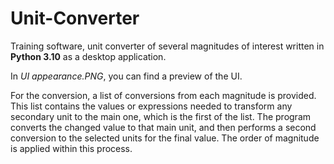 # Unit-Converter
Training software, unit converter of several magnitudes of interest written in **Python 3.10** as a desktop application.

In *UI appearance.PNG*, you can find a preview of the UI.

For the conversion, a list of conversions from each magnitude is provided.
This list contains the values or expressions needed to transform any
secondary unit to the main one, which is the first of the list. The program
converts the changed value to that main unit, and then performs a second
conversion to the selected units for the final value. The order of magnitude
is applied within this process.